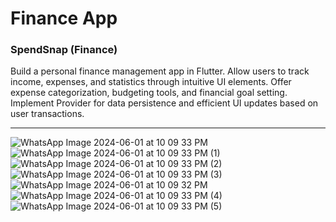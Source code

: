 <h1>Finance App</h1>

<h3>
SpendSnap (Finance)
</h3>
<p>
 Build a personal finance management app in Flutter. Allow users to track income, expenses,
and statistics through intuitive UI elements.
 Offer expense categorization, budgeting tools, and financial goal setting.
Implement Provider for data persistence and efficient UI updates based on user
transactions.

</p>
<hr>
<div style = ""> 

</div>

![WhatsApp Image 2024-06-01 at 10 09 33 PM](https://github.com/GarimaJaiswal12/Finance/assets/122000586/93506128-c52a-4e80-9d0c-c24b49e8b4b1)
![WhatsApp Image 2024-06-01 at 10 09 33 PM (1)](https://github.com/GarimaJaiswal12/Finance/assets/122000586/264d16c6-3352-40fa-940f-68b9806857f7)
![WhatsApp Image 2024-06-01 at 10 09 33 PM (2)](https://github.com/GarimaJaiswal12/Finance/assets/122000586/0d173e88-5e59-489d-96ac-afc1583ff553)
![WhatsApp Image 2024-06-01 at 10 09 33 PM (3)](https://github.com/GarimaJaiswal12/Finance/assets/122000586/96c12b56-158c-4915-b141-ed50ddc89275)
![WhatsApp Image 2024-06-01 at 10 09 32 PM](https://github.com/GarimaJaiswal12/Finance/assets/122000586/019f3222-793a-43a3-a7c5-e46f576a801d)
![WhatsApp Image 2024-06-01 at 10 09 33 PM (4)](https://github.com/GarimaJaiswal12/Finance/assets/122000586/ecd67ede-ec21-448c-8c0e-3dee5c152cb0)
![WhatsApp Image 2024-06-01 at 10 09 33 PM (5)](https://github.com/GarimaJaiswal12/Finance/assets/122000586/a5c4d433-497b-44ea-b1b3-ebb1137c0904)
